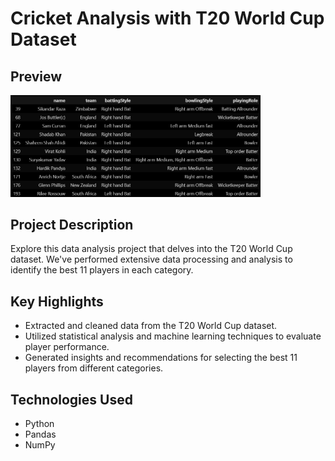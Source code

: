 # Cricket Analysis with T20 World Cup Dataset

## Preview
<p float="middle">
    <img src="Best11.png" width="400">

## Project Description
Explore this data analysis project that delves into the T20 World Cup dataset. We've performed extensive data processing and analysis to identify the best 11 players in each category.

## Key Highlights
- Extracted and cleaned data from the T20 World Cup dataset.
- Utilized statistical analysis and machine learning techniques to evaluate player performance.
- Generated insights and recommendations for selecting the best 11 players from different categories.

## Technologies Used
- Python
- Pandas
- NumPy
